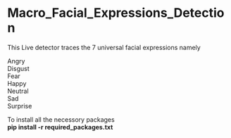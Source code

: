 # Macro_Facial_Expressions_Detection

This Live detector traces the 7 universal facial expressions namely

Angry\
Disgust\
Fear\
Happy\
Neutral\
Sad\
Surprise

To install all the necessory packages \
**pip install -r required_packages.txt**

